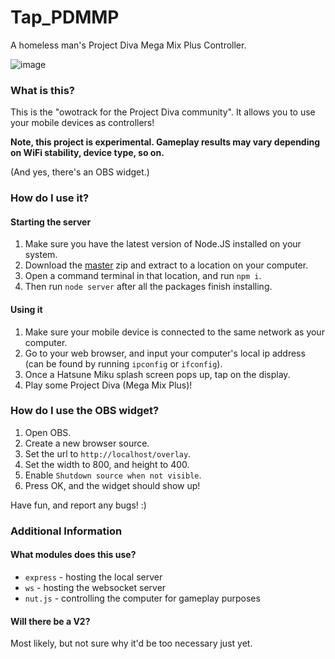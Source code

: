 # Tap_PDMMP
A homeless man's Project Diva Mega Mix Plus Controller.

![image](https://user-images.githubusercontent.com/101374892/181129034-8b3a6892-b380-48dd-94b9-82a798728be4.png)

### What is this?

This is the "owotrack for the Project Diva community". It allows you to use your mobile devices as controllers!

**Note, this project is experimental. Gameplay results may vary depending on WiFi stability, device type, so on.**

(And yes, there's an OBS widget.)

### How do I use it?

#### Starting the server

1. Make sure you have the latest version of Node.JS installed on your system.
2. Download the [master](https://github.com/raymonable/Tap_PDMMP/archive/refs/heads/main.zip) zip and extract to a location on your computer.
3. Open a command terminal in that location, and run `npm i`.
4. Then run `node server` after all the packages finish installing.

#### Using it

1. Make sure your mobile device is connected to the same network as your computer.
2. Go to your web browser, and input your computer's local ip address (can be found by running `ipconfig` or `ifconfig`).
3. Once a Hatsune Miku splash screen pops up, tap on the display.
4. Play some Project Diva (Mega Mix Plus)!

### How do I use the OBS widget?

1. Open OBS.
2. Create a new browser source.
3. Set the url to `http://localhost/overlay`.
4. Set the width to 800, and height to 400.
5. Enable `Shutdown source when not visible`.
6. Press OK, and the widget should show up!

Have fun, and report any bugs! :)

### Additional Information

#### What modules does this use?
- `express` - hosting the local server
- `ws` - hosting the websocket server
- `nut.js` - controlling the computer for gameplay purposes

#### Will there be a V2?
Most likely, but not sure why it'd be too necessary just yet.
